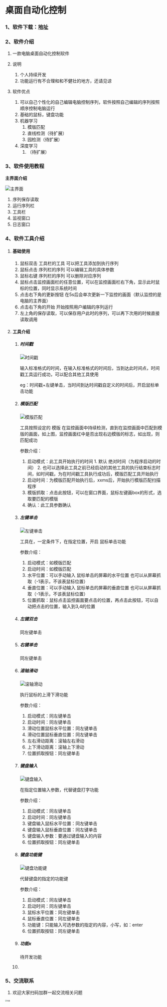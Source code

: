 # 桌面自动化控制

### 1、软件下载：[地址](https://github.com/weishida1/Computer-Desktop-Control/releases/download/v1.0.0/DesktopControl.exe)

### 2、软件介绍

1. 一款电脑桌面自动化控制软件

2. 说明
   1. 个人持续开发
   2. 功能运行有不合理和和不健壮的地方，还请见谅
3. 软件优点
   1. 可以自己个性化的自己编辑电脑控制序列，软件按照自己编辑的序列按照顺序控制电脑运行
   2. 基础的鼠标，键盘功能
   3. 机器学习
      1. 模版匹配
      2. 直线检测（待扩展）
      3. 园检测（待扩展）
   4. 深度学习
      1. （待扩展）

### 3、软件使用教程

**主界面介绍**

![主界面](img/主页面.jpg)

1. 序列保存读取
2. 运行序列栏
3. 工具栏
4. 监视窗口
5. 日志窗口

### 4、软件工具介绍

1. #### 基础使用

   1. 鼠标双击 工具栏的工具 可以把工具添加到执行序列
   2. 鼠标点击 序列栏的序列 可以编辑工具的具体参数
   3. 鼠标右键 序列栏的序列 可以删除对应序列
   4. 鼠标点击监控画面栏的任意位置，可以在监控画面栏右下角，显示此时鼠标的位置，同时显示系统时间
   5. 点击右下角的更新按钮 在5s后会单次更新一下监控的画面（默认监控的是电脑的主界面）
   6. 点击右下角的开始 开始按照用户编辑的序列运行
   7. 左上角的保存读取，可以保存用户此时的序列，可以再下次用的时候直接读取调用

2. #### 工具介绍

   1. ##### 时间戳

      ![时间戳](img/时间戳.jpg)

      输入标准格式的时间，在输入标准格式的时间后，当到达此时间点，时间戳工具运行成功，可以配合其他工具使用

      eg：时间戳+左键单击，当时间到达时间戳自定义的时间后，开启鼠标单击功能

   2. ##### 模版匹配

      ![模版匹配](img/模版匹配.jpg)

      工具按照设定的 模版 在监控画面中持续检测，直到在监控画面中匹配到模版的画面，如上图，监控画面红中是否出现右边模版的标志，如出现，则匹配成功

      参数介绍：

       	1. 启动模式：此工具开始执行的时间
            	1. 默认 绝对时间（为程序启动的时间）
            	2. 也可以选择此工具之前已经启动的其他工具的执行结束标志时间，如时间戳，为在时间戳工具执行成功后，模版匹配工具开始执行
       	2. 启动时间：为模版匹配开始执行后，xxms后，开始执行模版匹配扫描程序
       	3. 模版抓取：点击此按钮，可以在窗口界面，鼠标左键画box的形式，选取要匹配的模版
       	4. 确认：此工具参数确认

   3. ##### 左键单击

      ![左键单击](img/左键单击.jpg)

      工具在，一定条件下，在指定位置，开启 鼠标单击功能

      参数介绍：

      1. 启动模式：如模版匹配
      2. 启动时间：如模版匹配
      3. 水平位置：可以手动输入 鼠标单击的屏幕的水平位置 也可以从屏幕抓取（-1表示，不该表鼠标位置）
      4. 垂直位置：可以手动输入 鼠标单击的屏幕的垂直位置 也可以从屏幕抓取（-1表示，不该表鼠标位置）
      5. 位置抓取：鼠标点击监控画面要点击的位置，再点击此按钮，可以自动把点击的位置，输入到3,4的位置

   4. ##### 左键双击

      同左键单击

   5. ##### 右键单击

      同左键单击

   6. ##### 滚轴滑动

      ![滚轴滑动](img/滚轴滑动.jpg)

      执行鼠标的上滑下滑功能

      参数介绍：

      1. 启动模式：同左键单击
      2. 启动时间：同左键单击
      3. 滑动位置鼠标水平位置：同左键单击
      4. 滑动位置鼠标垂直位置：同左键单击
      5. 左右滑动距离：滚轴左右滑动
      6. 上下滑动距离：滚轴上下滑动
      7. 位置抓取按钮：同左键单击

   7. ##### 键盘输入

      ![键盘输入](img/键盘输入.jpg)

      在指定位置输入参数，代替键盘打字功能

      参数介绍：

      1. 启动模式：同左键单击
      2. 启动时间：同左键单击
      3. 键盘输入鼠标水平位置：同左键单击
      4. 键盘输入鼠标垂直位置：同左键单击
      5. 键盘输入参数：要通过键盘输入的内容
      6. 位置抓取按钮：同左键单击

   8. ##### 键盘功能键

      ![键盘功能键](img/键盘功能键.jpg)

      代替键盘的指定的功能键

      参数介绍：

      1. 启动模式：同左键单击
      2. 启动时间：同左键单击
      3. 鼠标水平位置：同左键单击
      4. 鼠标垂直位置：同左键单击
      5. 功能键：只能输入可选参数的指定的内容，小写，如：enter
      6. 位置抓取按钮：同左键单击

   9. ##### 功能x

      待开发功能

   10. 

### 5、交流联系

1. 欢迎大家扫码加群一起交流相关问题
<img src="img/二维码.jpg" alt="QQ群" style="zoom:30%;" />

